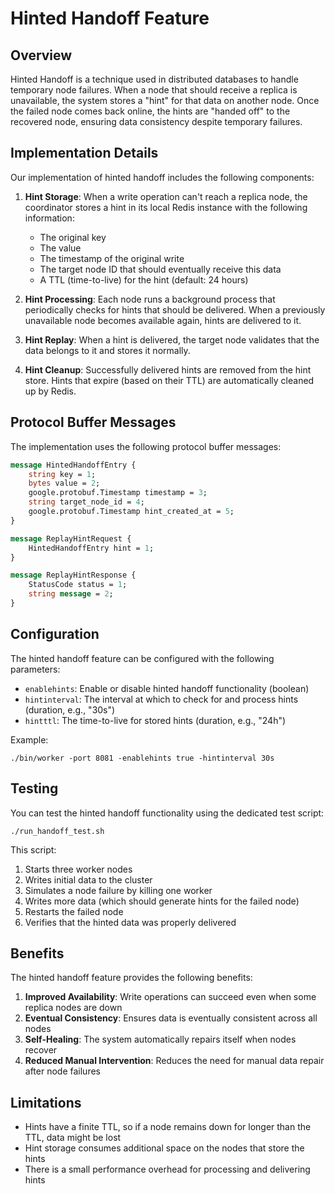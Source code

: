 # Hinted Handoff Feature

## Overview

Hinted Handoff is a technique used in distributed databases to handle temporary node failures. When a node that should receive a replica is unavailable, the system stores a "hint" for that data on another node. Once the failed node comes back online, the hints are "handed off" to the recovered node, ensuring data consistency despite temporary failures.

## Implementation Details

Our implementation of hinted handoff includes the following components:

1. **Hint Storage**: When a write operation can't reach a replica node, the coordinator stores a hint in its local Redis instance with the following information:
   - The original key
   - The value
   - The timestamp of the original write
   - The target node ID that should eventually receive this data
   - A TTL (time-to-live) for the hint (default: 24 hours)

2. **Hint Processing**: Each node runs a background process that periodically checks for hints that should be delivered. When a previously unavailable node becomes available again, hints are delivered to it.

3. **Hint Replay**: When a hint is delivered, the target node validates that the data belongs to it and stores it normally.

4. **Hint Cleanup**: Successfully delivered hints are removed from the hint store. Hints that expire (based on their TTL) are automatically cleaned up by Redis.

## Protocol Buffer Messages

The implementation uses the following protocol buffer messages:

```protobuf
message HintedHandoffEntry {
    string key = 1;
    bytes value = 2;
    google.protobuf.Timestamp timestamp = 3;
    string target_node_id = 4;
    google.protobuf.Timestamp hint_created_at = 5;
}

message ReplayHintRequest {
    HintedHandoffEntry hint = 1;
}

message ReplayHintResponse {
    StatusCode status = 1;
    string message = 2;
}
```

## Configuration

The hinted handoff feature can be configured with the following parameters:

- `enablehints`: Enable or disable hinted handoff functionality (boolean)
- `hintinterval`: The interval at which to check for and process hints (duration, e.g., "30s")
- `hintttl`: The time-to-live for stored hints (duration, e.g., "24h")

Example:
```
./bin/worker -port 8081 -enablehints true -hintinterval 30s
```

## Testing

You can test the hinted handoff functionality using the dedicated test script:

```
./run_handoff_test.sh
```

This script:
1. Starts three worker nodes
2. Writes initial data to the cluster
3. Simulates a node failure by killing one worker
4. Writes more data (which should generate hints for the failed node)
5. Restarts the failed node
6. Verifies that the hinted data was properly delivered

## Benefits

The hinted handoff feature provides the following benefits:

1. **Improved Availability**: Write operations can succeed even when some replica nodes are down
2. **Eventual Consistency**: Ensures data is eventually consistent across all nodes
3. **Self-Healing**: The system automatically repairs itself when nodes recover
4. **Reduced Manual Intervention**: Reduces the need for manual data repair after node failures

## Limitations

- Hints have a finite TTL, so if a node remains down for longer than the TTL, data might be lost
- Hint storage consumes additional space on the nodes that store the hints
- There is a small performance overhead for processing and delivering hints 